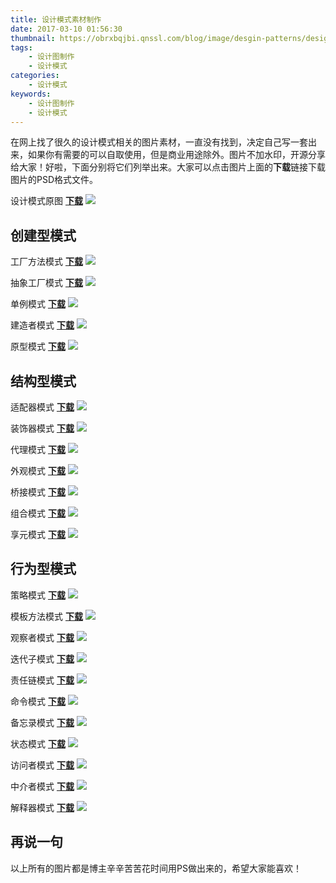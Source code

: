 ```yaml
---
title: 设计模式素材制作
date: 2017-03-10 01:56:30
thumbnail: https://obrxbqjbi.qnssl.com/blog/image/desgin-patterns/design-patterns.png
tags:
	- 设计图制作
	- 设计模式
categories:
	- 设计模式
keywords:
	- 设计图制作
	- 设计模式
---
```

在网上找了很久的设计模式相关的图片素材，一直没有找到，决定自己写一套出来，如果你有需要的可以自取使用，但是商业用途除外。图片不加水印，开源分享给大家！好啦，下面分别将它们列举出来。大家可以点击图片上面的**下载**链接下载图片的PSD格式文件。

设计模式原图     [**下载**](https://obrxbqjbi.qnssl.com/blog/image/desgin-patterns/design-patterns.psd)
![](https://obrxbqjbi.qnssl.com/blog/image/desgin-patterns/design-patterns.png)

## 创建型模式

工厂方法模式     [**下载**](https://obrxbqjbi.qnssl.com/blog/image/desgin-patterns/factory-method.psd)
![](https://obrxbqjbi.qnssl.com/blog/image/desgin-patterns/factory-method.png)

抽象工厂模式     [**下载**](https://obrxbqjbi.qnssl.com/blog/image/desgin-patterns/abstract-factory.psd)
![](https://obrxbqjbi.qnssl.com/blog/image/desgin-patterns/abstract-factory.png)

单例模式     [**下载**](https://obrxbqjbi.qnssl.com/blog/image/desgin-patterns/singleton-pattern.psd)
![](https://obrxbqjbi.qnssl.com/blog/image/desgin-patterns/singleton-pattern.png)

建造者模式     [**下载**](https://obrxbqjbi.qnssl.com/blog/image/desgin-patterns/builder-pattern.psd)
![](https://obrxbqjbi.qnssl.com/blog/image/desgin-patterns/builder-pattern.png)

原型模式     [**下载**](https://obrxbqjbi.qnssl.com/blog/image/desgin-patterns/prototype-pattern.psd)
![](https://obrxbqjbi.qnssl.com/blog/image/desgin-patterns/prototype-pattern.png)

## 结构型模式

适配器模式     [**下载**](https://obrxbqjbi.qnssl.com/blog/image/desgin-patterns/adaptor-pattern.psd)
![](https://obrxbqjbi.qnssl.com/blog/image/desgin-patterns/adaptor-pattern.png)

装饰器模式     [**下载**](https://obrxbqjbi.qnssl.com/blog/image/desgin-patterns/decorator-pattern.psd)
![](https://obrxbqjbi.qnssl.com/blog/image/desgin-patterns/decorator-pattern.png)

代理模式     [**下载**](https://obrxbqjbi.qnssl.com/blog/image/desgin-patterns/proxy-pattern.psd)
![](https://obrxbqjbi.qnssl.com/blog/image/desgin-patterns/proxy-pattern.png)

外观模式     [**下载**](https://obrxbqjbi.qnssl.com/blog/image/desgin-patterns/facade-pattern.psd)
![](https://obrxbqjbi.qnssl.com/blog/image/desgin-patterns/facade-pattern.png)

桥接模式     [**下载**](https://obrxbqjbi.qnssl.com/blog/image/desgin-patterns/bridge-pattern.psd)
![](https://obrxbqjbi.qnssl.com/blog/image/desgin-patterns/bridge-pattern.png)

组合模式     [**下载**](https://obrxbqjbi.qnssl.com/blog/image/desgin-patterns/composite-pattern.psd)
![](https://obrxbqjbi.qnssl.com/blog/image/desgin-patterns/composite-pattern.png)

享元模式     [**下载**](https://obrxbqjbi.qnssl.com/blog/image/desgin-patterns/flyweight-pattern.psd)
![](https://obrxbqjbi.qnssl.com/blog/image/desgin-patterns/flyweight-pattern.png)

## 行为型模式

策略模式     [**下载**](https://obrxbqjbi.qnssl.com/blog/image/desgin-patterns/strategy-pattern.psd)
![](https://obrxbqjbi.qnssl.com/blog/image/desgin-patterns/strategy-pattern.png)

模板方法模式     [**下载**](https://obrxbqjbi.qnssl.com/blog/image/desgin-patterns/template-pattern.psd)
![](https://obrxbqjbi.qnssl.com/blog/image/desgin-patterns/template-pattern.png)

观察者模式     [**下载**](https://obrxbqjbi.qnssl.com/blog/image/desgin-patterns/observer-pattern.psd)
![](https://obrxbqjbi.qnssl.com/blog/image/desgin-patterns/observer-pattern.png)

迭代子模式     [**下载**](https://obrxbqjbi.qnssl.com/blog/image/desgin-patterns/iterator-pattern.psd)
![](https://obrxbqjbi.qnssl.com/blog/image/desgin-patterns/iterator-pattern.png)

责任链模式     [**下载**](https://obrxbqjbi.qnssl.com/blog/image/desgin-patterns/responsible-chain-pattern.psd)
![](https://obrxbqjbi.qnssl.com/blog/image/desgin-patterns/responsible-chain-pattern.png)

命令模式     [**下载**](https://obrxbqjbi.qnssl.com/blog/image/desgin-patterns/command-pattern.psd)
![](https://obrxbqjbi.qnssl.com/blog/image/desgin-patterns/command-pattern.png)

备忘录模式     [**下载**](https://obrxbqjbi.qnssl.com/blog/image/desgin-patterns/reminder-pattern.psd)
![](https://obrxbqjbi.qnssl.com/blog/image/desgin-patterns/reminder-pattern.png)

状态模式     [**下载**](https://obrxbqjbi.qnssl.com/blog/image/desgin-patterns/state-pattern.psd)
![](https://obrxbqjbi.qnssl.com/blog/image/desgin-patterns/state-pattern.png)

访问者模式     [**下载**](https://obrxbqjbi.qnssl.com/blog/image/desgin-patterns/visitor-pattern.psd)
![](https://obrxbqjbi.qnssl.com/blog/image/desgin-patterns/visitor-pattern.png)

中介者模式     [**下载**](https://obrxbqjbi.qnssl.com/blog/image/desgin-patterns/mediator-pattern.psd)
![](https://obrxbqjbi.qnssl.com/blog/image/desgin-patterns/mediator-pattern.png)

解释器模式     [**下载**](https://obrxbqjbi.qnssl.com/blog/image/desgin-patterns/intepreter-pattern.psd)
![](https://obrxbqjbi.qnssl.com/blog/image/desgin-patterns/intepreter-pattern.png)

## 再说一句
以上所有的图片都是博主辛辛苦苦花时间用PS做出来的，希望大家能喜欢！